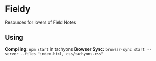 # Fieldy

Resources for lovers of Field Notes

## Using

**Compiling:** `npm start` in tachyons
**Browser Sync:** `browser-sync start --server --files "index.html, css/tachyons.css"`
